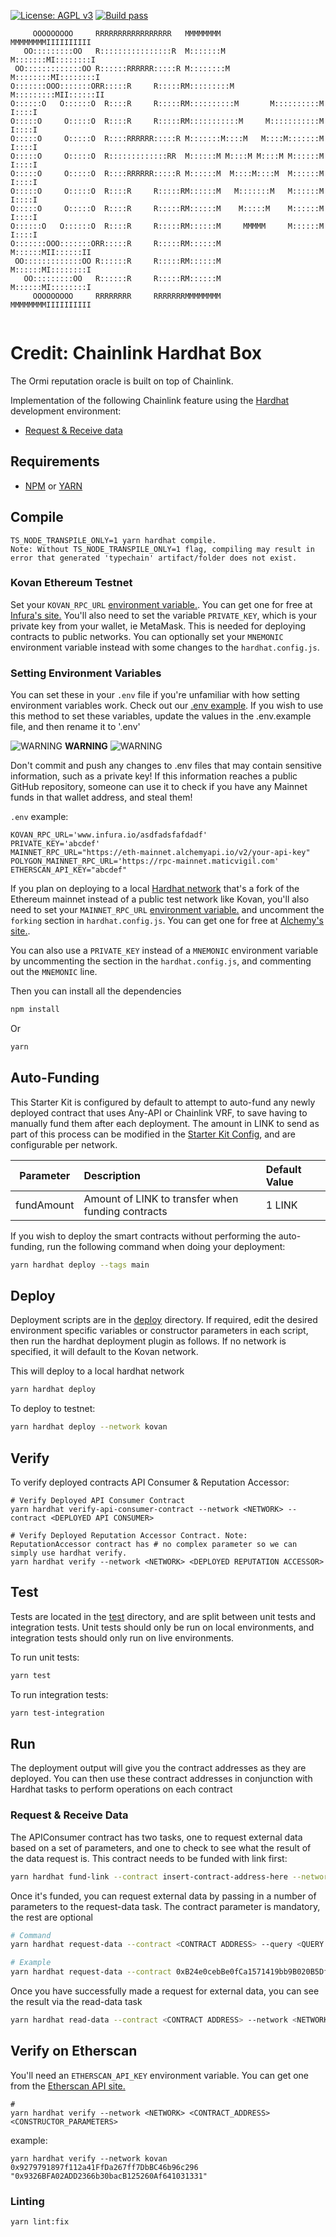 [![License: AGPL v3](https://img.shields.io/badge/License-AGPL%20v3-blue.svg)](https://www.gnu.org/licenses/agpl-3.0)
[![Build pass](https://github.com/AAVE/protocol-v2/actions/workflows/node.js.yml/badge.svg)](https://github.com/aave/protocol-v2/actions/workflows/node.js.yml)
```                                                                                                                                             
     OOOOOOOOO     RRRRRRRRRRRRRRRRR   MMMMMMMM               MMMMMMMMIIIIIIIIII
   OO:::::::::OO   R::::::::::::::::R  M:::::::M             M:::::::MI::::::::I
 OO:::::::::::::OO R::::::RRRRRR:::::R M::::::::M           M::::::::MI::::::::I
O:::::::OOO:::::::ORR:::::R     R:::::RM:::::::::M         M:::::::::MII::::::II
O::::::O   O::::::O  R::::R     R:::::RM::::::::::M       M::::::::::M  I::::I  
O:::::O     O:::::O  R::::R     R:::::RM:::::::::::M     M:::::::::::M  I::::I  
O:::::O     O:::::O  R::::RRRRRR:::::R M:::::::M::::M   M::::M:::::::M  I::::I  
O:::::O     O:::::O  R:::::::::::::RR  M::::::M M::::M M::::M M::::::M  I::::I  
O:::::O     O:::::O  R::::RRRRRR:::::R M::::::M  M::::M::::M  M::::::M  I::::I  
O:::::O     O:::::O  R::::R     R:::::RM::::::M   M:::::::M   M::::::M  I::::I  
O:::::O     O:::::O  R::::R     R:::::RM::::::M    M:::::M    M::::::M  I::::I  
O::::::O   O::::::O  R::::R     R:::::RM::::::M     MMMMM     M::::::M  I::::I  
O:::::::OOO:::::::ORR:::::R     R:::::RM::::::M               M::::::MII::::::II
 OO:::::::::::::OO R::::::R     R:::::RM::::::M               M::::::MI::::::::I
   OO:::::::::OO   R::::::R     R:::::RM::::::M               M::::::MI::::::::I
     OOOOOOOOO     RRRRRRRR     RRRRRRRMMMMMMMM               MMMMMMMMIIIIIIIIII
                                                                                                                                
```

# Credit: Chainlink Hardhat Box
The Ormi reputation oracle is built on top of Chainlink.

 Implementation of the following Chainlink feature using the [Hardhat](https://hardhat.org/) development environment:
 - [Request & Receive data](https://docs.chain.link/docs/request-and-receive-data)


 ## Requirements

- [NPM](https://www.npmjs.com/) or [YARN](https://yarnpkg.com/)

## Compile
```
TS_NODE_TRANSPILE_ONLY=1 yarn hardhat compile.
Note: Without TS_NODE_TRANSPILE_ONLY=1 flag, compiling may result in error that generated 'typechain' artifact/folder does not exist.
```

### Kovan Ethereum Testnet
Set your `KOVAN_RPC_URL` [environment variable.](https://www.twilio.com/blog/2017/01/how-to-set-environment-variables.html). You can get one for free at [Infura's site.](https://infura.io/) You'll also need to set the variable `PRIVATE_KEY`, which is your private key from your wallet, ie MetaMask. This is needed for deploying contracts to public networks. You can optionally set your `MNEMONIC` environment variable instead with some changes to the `hardhat.config.js`.


### Setting Environment Variables
You can set these in your `.env` file if you're unfamiliar with how setting environment variables work. Check out our [.env example](https://github.com/smartcontractkit/hardhat-starter-kit/blob/main/.env.example). If you wish to use this method to set these variables, update the values in the .env.example file, and then rename it to '.env'

![WARNING](https://via.placeholder.com/15/f03c15/000000?text=+) **WARNING** ![WARNING](https://via.placeholder.com/15/f03c15/000000?text=+)

Don't commit and push any changes to .env files that may contain sensitive information, such as a private key! If this information reaches a public GitHub repository, someone can use it to check if you have any Mainnet funds in that wallet address, and steal them!

`.env` example:
```
KOVAN_RPC_URL='www.infura.io/asdfadsfafdadf'
PRIVATE_KEY='abcdef'
MAINNET_RPC_URL="https://eth-mainnet.alchemyapi.io/v2/your-api-key"
POLYGON_MAINNET_RPC_URL='https://rpc-mainnet.maticvigil.com'
ETHERSCAN_API_KEY="abcdef"
```

If you plan on deploying to a local [Hardhat network](https://hardhat.org/hardhat-network/) that's a fork of the Ethereum mainnet instead of a public test network like Kovan, you'll also need to set your `MAINNET_RPC_URL` [environment variable.](https://www.twilio.com/blog/2017/01/how-to-set-environment-variables.html) and uncomment the `forking` section in `hardhat.config.js`. You can get one for free at [Alchemy's site.](https://alchemyapi.io/).

You can also use a `PRIVATE_KEY` instead of a `MNEMONIC` environment variable by uncommenting the section in the `hardhat.config.js`, and commenting out the `MNEMONIC` line.

Then you can install all the dependencies

```bash
npm install
```

Or

```bash
yarn
```


## Auto-Funding

This Starter Kit is configured by default to attempt to auto-fund any newly deployed contract that uses Any-API or Chainlink VRF, to save having to manually fund them after each deployment. The amount in LINK to send as part of this process can be modified in the [Starter Kit Config](https://github.com/smartcontractkit/chainlink-hardhat-box/blob/main/helper-hardhat-config.js), and are configurable per network.

| Parameter  | Description                                       | Default Value |
| ---------- | :------------------------------------------------ | :------------ |
| fundAmount | Amount of LINK to transfer when funding contracts | 1 LINK        |

If you wish to deploy the smart contracts without performing the auto-funding, run the following command when doing your deployment:

```bash
yarn hardhat deploy --tags main
```


## Deploy

Deployment scripts are in the [deploy](https://github.com/smartcontractkit/hardhat-starter-kit/tree/main/deploy) directory. If required, edit the desired environment specific variables or constructor parameters in each script, then run the hardhat deployment plugin as follows. If no network is specified, it will default to the Kovan network.

This will deploy to a local hardhat network

```bash
yarn hardhat deploy
```

To deploy to testnet:
```bash
yarn hardhat deploy --network kovan
```

## Verify
To verify deployed contracts API Consumer & Reputation Accessor:

```
# Verify Deployed API Consumer Contract
yarn hardhat verify-api-consumer-contract --network <NETWORK> --contract <DEPLOYED API CONSUMER>

# Verify Deployed Reputation Accessor Contract. Note: ReputationAccessor contract has # no complex parameter so we can simply use hardhat verify.
yarn hardhat verify --network <NETWORK> <DEPLOYED REPUTATION ACCESSOR>
```
## Test
Tests are located in the [test](https://github.com/smartcontractkit/hardhat-starter-kit/tree/main/test) directory, and are split between unit tests and integration tests. Unit tests should only be run on local environments, and integration tests should only run on live environments.

To run unit tests:

```bash
yarn test
```

To run integration tests:

```bash
yarn test-integration
```

## Run

The deployment output will give you the contract addresses as they are deployed. You can then use these contract addresses in conjunction with Hardhat tasks to perform operations on each contract

### Request & Receive Data
The APIConsumer contract has two tasks, one to request external data based on a set of parameters, and one to check to see what the result of the data request is. This contract needs to be funded with link first:

```bash
yarn hardhat fund-link --contract insert-contract-address-here --network network
```

Once it's funded, you can request external data by passing in a number of parameters to the request-data task. The contract parameter is mandatory, the rest are optional

```bash
# Command
yarn hardhat request-data --contract <CONTRACT ADDRESS> --query <QUERY DATA> --path <PATH> --network <NETWORK> 

# Example
yarn hardhat request-data --contract 0xB24e0cebBe0fCa1571419bb9B020B5DfE429571E --query 'data?id=0x2\&type=ETH' --path 'reputation' --network kovan
```

Once you have successfully made a request for external data, you can see the result via the read-data task
```bash
yarn hardhat read-data --contract <CONTRACT ADDRESS> --network <NETWORK>
```

## Verify on Etherscan

You'll need an `ETHERSCAN_API_KEY` environment variable. You can get one from the [Etherscan API site.](https://etherscan.io/apis)

```
# 
yarn hardhat verify --network <NETWORK> <CONTRACT_ADDRESS> <CONSTRUCTOR_PARAMETERS>
```
example:

```
yarn hardhat verify --network kovan 0x9279791897f112a41FfDa267ff7DbBC46b96c296 "0x9326BFA02ADD2366b30bacB125260Af641031331"
```


### Linting

```
yarn lint:fix
```
